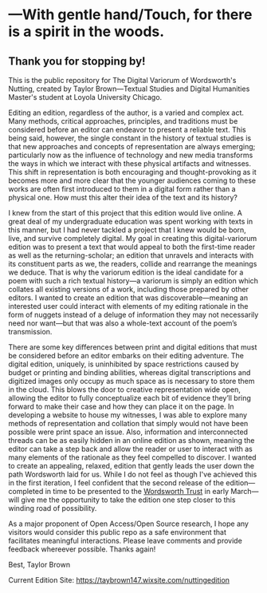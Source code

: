 # —With gentle hand/Touch, for there is a spirit in the woods.

## Thank you for stopping by!  
This is the public repository for The Digital Variorum of Wordsworth's Nutting, created by Taylor Brown—Textual Studies and Digital Humanities Master's student at Loyola University Chicago.  

Editing an edition, regardless of the author, is a varied and complex act. Many methods, critical approaches, principles, and traditions must be considered before an editor can endeavor to present a reliable text. This being said, however, the single constant in the history of textual studies is that new approaches and concepts of representation are always emerging; particularly now as the influence of technology and new media transforms the ways in which we interact with these physical artifacts and witnesses. This shift in representation is both encouraging  and thought-provoking as it becomes more and more clear that the younger audiences coming to these works are often first introduced to them in a digital form rather than a physical one. How must this alter their idea of the text and its history?  

I knew from the start of this project that this edition would live online. A great deal of my undergraduate education was spent working with texts in this manner, but I had never tackled a project that I knew would be born, live, and survive completely digital. My goal in creating this digital-variorum edition was to present a text that would appeal to both the first-time reader as well as the returning-scholar; an edition that unravels and interacts with its constituent parts as we, the readers, collide and rearrange the meanings we deduce. That is why the variorum edition is the ideal candidate for a poem with such a rich textual history—a variorum is simply an edition which collates all existing versions of a work, including those prepared by other editors. I wanted to create an edition that was discoverable—meaning an interested user could interact with elements of my editing rationale in the form of nuggets instead of a deluge of information they may not necessarily need nor want—but that was also a whole-text account of the poem’s transmission.  

There are some key differences between print and digital editions that must be considered before an editor embarks on their editing adventure. The digital edition, uniquely, is uninhibited by space restrictions caused by budget or printing and binding abilities, whereas digital transcriptions and digitized images only occupy as much space as is necessary to store them in the cloud. This blows the door to creative representation wide open, allowing the editor to fully conceptualize each bit of evidence they’ll bring forward to make their case and how they can place it on the page. In developing a website to house my witnesses, I was able to explore many methods of representation and collation that simply would not have been possible were print space an issue. Also, information and interconnected threads can be as easily hidden in an online edition as shown, meaning the editor can take a step back and allow the reader or user to interact with as many elements of the rationale as they feel compelled to discover. I wanted to create an appealing, relaxed, edition that gently leads the user down the path Wordsworth laid for us. While I do not feel as though I've achieved this in the first iteration, I feel confident that the second release of the edition—completed in time to be presented to the [Wordsworth Trust](https://wordsworth.org.uk/) in early March—will give me the opportunity to take the edition one step closer to this winding road of possibility.  

As a major proponent of Open Access/Open Source research, I hope any visitors would consider this public repo as a safe environment that facilitates meaningful interactions. Please leave comments and provide feedback whereever possible. Thanks again!

Best, Taylor Brown


Current Edition Site: https://taybrown147.wixsite.com/nuttingedition

